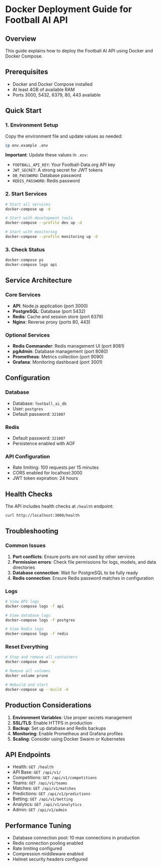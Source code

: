 # Docker Deployment Guide for Football AI API

## Overview
This guide explains how to deploy the Football AI API using Docker and Docker Compose.

## Prerequisites
- Docker and Docker Compose installed
- At least 4GB of available RAM
- Ports 3000, 5432, 6379, 80, 443 available

## Quick Start

### 1. Environment Setup
Copy the environment file and update values as needed:
```bash
cp env.example .env
```

**Important**: Update these values in `.env`:
- `FOOTBALL_API_KEY`: Your Football-Data.org API key
- `JWT_SECRET`: A strong secret for JWT tokens
- `DB_PASSWORD`: Database password
- `REDIS_PASSWORD`: Redis password

### 2. Start Services
```bash
# Start all services
docker-compose up -d

# Start with development tools
docker-compose --profile dev up -d

# Start with monitoring
docker-compose --profile monitoring up -d
```

### 3. Check Status
```bash
docker-compose ps
docker-compose logs api
```

## Service Architecture

### Core Services
- **API**: Node.js application (port 3000)
- **PostgreSQL**: Database (port 5432)
- **Redis**: Cache and session store (port 6379)
- **Nginx**: Reverse proxy (ports 80, 443)

### Optional Services
- **Redis Commander**: Redis management UI (port 8081)
- **pgAdmin**: Database management (port 8080)
- **Prometheus**: Metrics collection (port 9090)
- **Grafana**: Monitoring dashboard (port 3001)

## Configuration

### Database
- Database: `football_ai_db`
- User: `postgres`
- Default password: `321007`

### Redis
- Default password: `321007`
- Persistence enabled with AOF

### API Configuration
- Rate limiting: 100 requests per 15 minutes
- CORS enabled for localhost:3000
- JWT token expiration: 24 hours

## Health Checks

The API includes health checks at `/health` endpoint:
```bash
curl http://localhost:3000/health
```

## Troubleshooting

### Common Issues

1. **Port conflicts**: Ensure ports are not used by other services
2. **Permission errors**: Check file permissions for logs, models, and data directories
3. **Database connection**: Wait for PostgreSQL to be fully ready
4. **Redis connection**: Ensure Redis password matches in configuration

### Logs
```bash
# View API logs
docker-compose logs -f api

# View database logs
docker-compose logs -f postgres

# View Redis logs
docker-compose logs -f redis
```

### Reset Everything
```bash
# Stop and remove all containers
docker-compose down -v

# Remove all volumes
docker volume prune

# Rebuild and start
docker-compose up --build -d
```

## Production Considerations

1. **Environment Variables**: Use proper secrets management
2. **SSL/TLS**: Enable HTTPS in production
3. **Backup**: Set up database and Redis backups
4. **Monitoring**: Enable Prometheus and Grafana profiles
5. **Scaling**: Consider using Docker Swarm or Kubernetes

## API Endpoints

- Health: `GET /health`
- API Base: `GET /api/v1/`
- Competitions: `GET /api/v1/competitions`
- Teams: `GET /api/v1/teams`
- Matches: `GET /api/v1/matches`
- Predictions: `GET /api/v1/predictions`
- Betting: `GET /api/v1/betting`
- Analytics: `GET /api/v1/analytics`
- Admin: `GET /api/v1/admin`

## Performance Tuning

- Database connection pool: 10 max connections in production
- Redis connection pooling enabled
- Rate limiting configured
- Compression middleware enabled
- Helmet security headers configured
